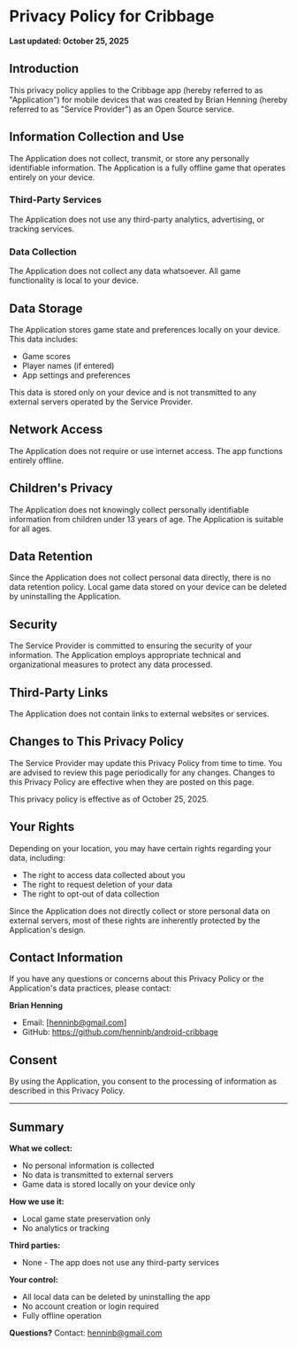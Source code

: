 # Privacy Policy for Cribbage

**Last updated: October 25, 2025**

## Introduction

This privacy policy applies to the Cribbage app (hereby referred to as "Application") for mobile devices that was created by Brian Henning (hereby referred to as "Service Provider") as an Open Source service.

## Information Collection and Use

The Application does not collect, transmit, or store any personally identifiable information. The Application is a fully offline game that operates entirely on your device.

### Third-Party Services

The Application does not use any third-party analytics, advertising, or tracking services.

### Data Collection

The Application does not collect any data whatsoever. All game functionality is local to your device.

## Data Storage

The Application stores game state and preferences locally on your device. This data includes:
- Game scores
- Player names (if entered)
- App settings and preferences

This data is stored only on your device and is not transmitted to any external servers operated by the Service Provider.

## Network Access

The Application does not require or use internet access. The app functions entirely offline.

## Children's Privacy

The Application does not knowingly collect personally identifiable information from children under 13 years of age. The Application is suitable for all ages.

## Data Retention

Since the Application does not collect personal data directly, there is no data retention policy. Local game data stored on your device can be deleted by uninstalling the Application.

## Security

The Service Provider is committed to ensuring the security of your information. The Application employs appropriate technical and organizational measures to protect any data processed.

## Third-Party Links

The Application does not contain links to external websites or services.

## Changes to This Privacy Policy

The Service Provider may update this Privacy Policy from time to time. You are advised to review this page periodically for any changes. Changes to this Privacy Policy are effective when they are posted on this page.

This privacy policy is effective as of October 25, 2025.

## Your Rights

Depending on your location, you may have certain rights regarding your data, including:
- The right to access data collected about you
- The right to request deletion of your data
- The right to opt-out of data collection

Since the Application does not directly collect or store personal data on external servers, most of these rights are inherently protected by the Application's design.

## Contact Information

If you have any questions or concerns about this Privacy Policy or the Application's data practices, please contact:

**Brian Henning**
- Email: [henninb@gmail.com]
- GitHub: https://github.com/henninb/android-cribbage

## Consent

By using the Application, you consent to the processing of information as described in this Privacy Policy.

---

## Summary

**What we collect:**
- No personal information is collected
- No data is transmitted to external servers
- Game data is stored locally on your device only

**How we use it:**
- Local game state preservation only
- No analytics or tracking

**Third parties:**
- None - The app does not use any third-party services

**Your control:**
- All local data can be deleted by uninstalling the app
- No account creation or login required
- Fully offline operation

**Questions?**
Contact: henninb@gmail.com
